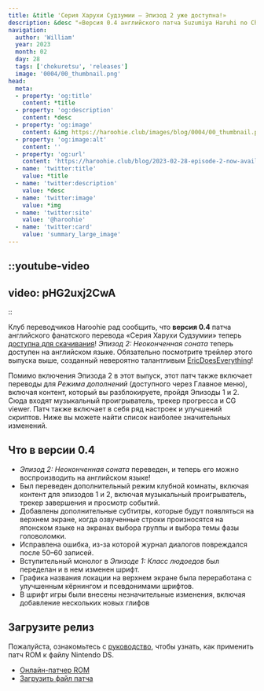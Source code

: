 ```yaml
---
title: &title 'Серия Харухи Судзумии – Эпизод 2 уже доступна!»
description: &desc "«Версия 0.4 английского патча Suzumiya Haruhi no Chokuretsu», содержащая перевод Эпизода 2: Неоконченная соната, теперь доступна для загрузки!"
navigation:
  author: 'William'
  year: 2023
  month: 02
  day: 28
  tags: ['chokuretsu', 'releases']
  image: '0004/00_thumbnail.png'
head:
  meta:
  - property: 'og:title'
    content: *title
  - property: 'og:description'
    content: *desc
  - property: 'og:image'
    content: &img https://haroohie.club/images/blog/0004/00_thumbnail.png
  - property: 'og:image:alt'
    content: ''
  - property: 'og:url'
    content: 'https://haroohie.club/blog/2023-02-28-episode-2-now-available'
  - name: 'twitter:title'
    value: *title
  - name: 'twitter:description'
    value: *desc
  - name: 'twitter:image'
    value: *img
  - name: 'twitter:site'
    value: '@haroohie'
  - name: 'twitter:card'
    value: 'summary_large_image'
---
```


::youtube-video
----
video: pHG2uxj2CwA
----
::

Клуб переводчиков Haroohie рад сообщить, что **версия 0.4** патча английского фанатского перевода «Серия Харухи Судзумии» теперь [доступна для скачивания](/chokuretsu/patch)! *Эпизод 2: Неоконченная соната* теперь доступен на английском языке. Обязательно посмотрите трейлер этого выпуска выше, созданный невероятно талантливым [EricDoesEverything](https://www.youtube.com/@EricDoesEverythingSeries)!

Помимо включения Эпизода 2 в этот выпуск, этот патч также включает переводы для *Режима дополнений* (доступного через Главное меню), включая контент, который вы разблокируете, пройдя Эпизоды 1 и 2. Сюда входят музыкальный проигрыватель, трекер прогресса и CG viewer. Патч также включает в себя ряд настроек и улучшений скриптов. Ниже вы можете найти список наиболее значительных изменений.

## Что в версии 0.4
* *Эпизод 2: Неоконченная соната* переведен, и теперь его можно воспроизводить на английском языке!
* Был переведен дополнительный режим клубной комнаты, включая контент для эпизодов 1 и 2, включая музыкальный проигрыватель, трекер завершения и просмотр событий.
* Добавлены дополнительные субтитры, которые будут появляться на верхнем экране, когда озвученные строки произносятся на японском языке на экранах выбора группы и выбора темы фазы головоломки.
* Исправлена ошибка, из-за которой журнал диалогов повреждался после 50–60 записей.
* Вступительный монолог в *Эпизоде 1: Класс людоедов* был переделан и в нем изменен шрифт.
* Графика названия локации на верхнем экране была переработана с улучшенным кёрнингом и псевдонимами шрифтов.
* В шрифт игры были внесены незначительные изменения, включая добавление нескольких новых глифов

## Загрузите релиз
Пожалуйста, ознакомьтесь с [руководство](/chokuretsu/guide), чтобы узнать, как применить патч ROM к файлу Nintendo DS.

* [Онлайн-патчер ROM](/chokuretsu/patch)
* [Загрузить файл патча](https://github.com/haroohie-club/ChokuretsuTranslationRelease/releases/latest)